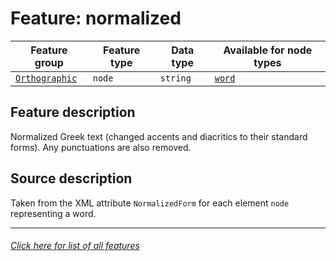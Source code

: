 # Feature: normalized

Feature group | Feature type | Data type | Available for node types
---  | --- | --- | ---
[`Orthographic`](home.md#orthographic-features) | `node` | `string`  | [`word`](wordnodefeatures.md#readme)

## Feature description

Normalized Greek text (changed accents and diacritics to their standard forms). Any punctuations are also removed.

## Source description

Taken from the XML attribute `NormalizedForm` for each element `node` representing a word.

---
###### [Click here for list of all features](home.md#readme)
